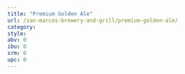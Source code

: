 ```yaml
---
title: "Premium Golden Ale"
url: /san-marcos-brewery-and-grill/premium-golden-ale/
category: 
style: 
abv: 0
ibu: 0
srm: 0
upc: 0
---
```


